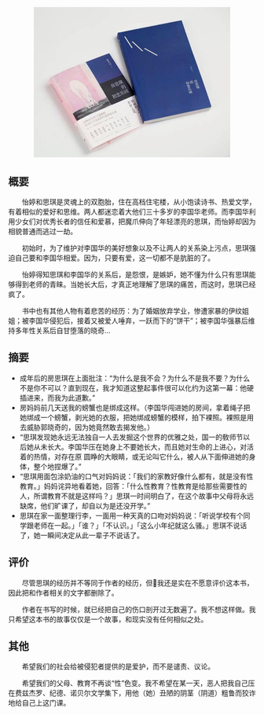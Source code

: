 <p align="center">
<img src="./img/房思琪的初恋乐园.jpeg" alt="《房思琪的初恋乐园》" width="400"/>

## 概要
&#8195;&#8195;怡婷和思琪是灵魂上的双胞胎，住在高档住宅楼，从小饱读诗书、热爱文学，有着相似的爱好和思维。两人都迷恋着大他们三十多岁的李国华老师。而李国华利用少女们对优秀长者的信任和爱慕，把魔爪伸向了年轻漂亮的思琪，而怡婷却因为相貌普通而逃过一劫。

&#8195;&#8195;初始时，为了维护对李国华的美好想象以及不让两人的关系染上污点，思琪强迫自己要和李国华相爱。因为，只要有爱，这一切都不是肮脏的了。

&#8195;&#8195;怡婷得知思琪和李国华的关系后，是怨恨，是嫉妒，她不懂为什么只有思琪能够得到老师的青睐。当她长大后，才真正地理解了思琪的痛苦，而这时，思琪已经疯了。

&#8195;&#8195;书中也有其他人物有着悲苦的经历：为了婚姻放弃学业，惨遭家暴的伊纹姐姐；被李国华侵犯后，接着又被爱人唾弃，一跃而下的“饼干”；被李国华强暴后维持多年性关系后自甘堕落的晓奇...

## 摘要
- 成年后的房思琪在上面批注：“为什么是我不会？为什么不是我不要？为什么不是你不可以？直到现在，我才知道这整起事件很可以化约为这第一幕：他硬插进来，而我为此道歉。”
- 房妈妈前几天送我的螃蟹也是绑成这样。（李国华闯进她的房间，拿着绳子把她绑成一个螃蟹，剥光她的衣服，把她绑成螃蟹的模样，拍下裸照。裸照是用去威胁郭晓奇的，因为她竟然敢去揭发他。）
- “思琪发现她永远无法独自一人去发掘这个世界的优雅之处，国一的敎师节以后她从未长大。李国华压在她身上不要她长大，而且她对生命的上进心，对活着的热情，对存在原 圆睁的大眼睛，或无论叫它什么，被人从下面伸进她的身体，整个地捏爆了。”
- “思琪用面包涂奶油的口气对妈妈说：「我们的家教好像什么都有，就是没有性教育。」妈妈诧异地看着她，回答：「什么性教育？性教育是给那些需要性的人，所谓教育不就是这样吗？」思琪一时间明白了，在这个故事中父母将永远缺席，他们旷课了，却自以为是还没开学。” 
- 思琪在家一面整理行李，一面用一种天真的口吻对妈妈说：「听说学校有个同学跟老师在一起。」「谁？」「不认识。」「这么小年纪就这么骚。」思琪不说话了，她一瞬间决定从此一辈子不说话了。


<!-- ## 作者
<p align="center">
<img src="./img/林奕含.jpeg" alt="《林奕含" width="400"/>

作者出生医学世家，从小热爱文学、阅读、写作，曾是台南唯一一个在升大学测验中获得满分的学生。年少是遭其师长性侵，罹患抑郁，需定期到精神医院接受治疗，曾三次自杀未遂。26岁，上吊身亡。

## 评价
我实在不愿意评价这本书，因为我只希望这本书的故事仅仅是一个故事，和现实没有任何相似之处。

<p align="center">
<img src="./img/林奕含_wiki_1.png" alt="From W
iki" width="600"/>

书中思琪的父母描写次数屈指可数。在事情发生之后，聪明的思琪曾试探着求助于父母，只是母亲的一句“性教育是给那些需要性的人”，让扑腾的思琪沉溺在黑暗中。最后，只能寄希望于和李国华的感情是书中描述的爱。 -->

## 评价
&#8195;&#8195;尽管思琪的经历并不等同于作者的经历，但我还是实在不愿意评价这本书，因此把和作者相关的文字都删除了。

&#8195;&#8195;作者在书写的时候，就已经把自己的伤口剖开过无数遍了。我不想这样做。我只希望这本书的故事仅仅是一个故事，和现实没有任何相似之处。

## 其他
&#8195;&#8195;希望我们的社会给被侵犯者提供的是爱护，而不是谴责、议论。

&#8195;&#8195;希望我们的父母、教育不再谈“性”色变。我不希望在某一天，恶人把我自己压在费兹杰罗、纪德、诺贝尔文学集下，用他（她）丑陋的阴茎（阴道）粗鲁而狡诈地给自己上这门课。